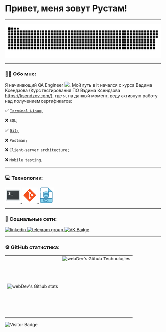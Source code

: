 # Привет, меня зовут Рустам!

---
<p align="center">
 <img width="600" src="resources/snake.svg" alt="snake"/>
</p>

---

### :man_technologist: Обо мне:

Я начинающий QA Engineer <img src="https://media.giphy.com/media/WUlplcMpOCEmTGBtBW/giphy.gif" width="30px">. Мой путь в it начался с курса Вадима Ксендзова (Курс тестирования ПО Вадима Ксендзова https://ksendzov.com/), где я, на данный момент, веду активную работу над получением сертификатов:

:white_check_mark:  [`Terminal Linux;`](https://github.com/ronin-in-fire/ronin-in-fire/blob/main/resources/Rustam%20Aflyatunov_Terminal.png)

:x: `SQL`;

:white_check_mark: [`Git;`](https://github.com/ronin-in-fire/ronin-in-fire/blob/main/resources/Rustam%20Aflyatunov_GIT.png)

:x: `Postman;`

:x: `Client-server architecture;`

:x: `Mobile testing.`

---
### 💻 Технологии:
  <a href="https://github.com/ronin-in-fire/Terminal">
    <img src="https://github.com/ronin-in-fire/ronin-in-fire/blob/main/resources/terminal.svg" title="Terminal" alt="Terminal" width="50" height="50"/>
  </a>
 <a href="https://github.com/ronin-in-fire/Git">
    <img src="https://github.com/ronin-in-fire/ronin-in-fire/blob/main/resources/git.svg.svg" title="Git" alt="Git" width="50" height="50"/>
  </a>
  <a href="https://github.com/ronin-in-fire/SQL">
    <img src="https://github.com/ronin-in-fire/ronin-in-fire/blob/main/resources/icons8-sql-64.png" title="SQL" alt="SQL" width="50" height="50"/>
  </a>
  
---

### 🤝 Социальные сети:
  <div id="badges">
    <a href="https://www.linkedin.com/in/rustam-aflyatunov/" target="_blank">
      <img src="https://cdn-icons-png.flaticon.com/512/2504/2504799.png" width="40" height="40" alt="linkedin" />
    </a>
    <a href="https://t.me/Rustam_0208" target="_blank">
      <img src="https://cdn-icons-png.flaticon.com/512/2111/2111646.png" width="40" height="40" alt="telegram group" />
    </a>
    <a href="https://vk.com/bcaa1996" target="_blank">
      <img src="https://cdn-icons-png.flaticon.com/512/145/145813.png" width="40" height="40" alt="VK Badge"/>
    </a>
  </div>
  
---

### ⚙️ GitHub статистика:

<table>
  <tr>
    <td>
      <img align="left" src="http://github-readme-streak-stats.herokuapp.com?user=ronin-in-fire&theme=dark&background=000000" alt="webDev's Github stats" />
    </td>
    <td>
      <img height="195px" align="right" alt="webDev's Github Technologies" src="https://github-readme-stats-sigma-five.vercel.app/api/top-langs/?username=ronin-in-fire&layout=compact&theme=vision-friendly-dark" />
    </td>
  </tr>
</table>

![Visitor Badge](https://visitor-badge.laobi.icu/badge?page_id=ronin-in-fire)
